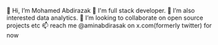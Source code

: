 👋 Hi, I’m Mohamed Abdirazak
🎩 I'm full stack developer.
👀 I’m also interested data analytics.
💞️ I’m looking to collaborate on open source projects etc
📫 reach me @aminabdirasak on x.com(formerly twitter) for now
<!---
aminabdirazak/aminabdirazak is a ✨ special ✨ repository because its `README.md` (this file) appears on your GitHub profile.
You can click the Preview link to take a look at your changes.
🌱 I’m currently learning software engineering
--->
